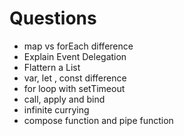 # Questions

- map vs forEach difference 
- Explain Event Delegation
- Flattern a List
- var, let , const difference
- for loop with setTimeout
- call, apply and bind 
- infinite currying
- compose function and pipe function